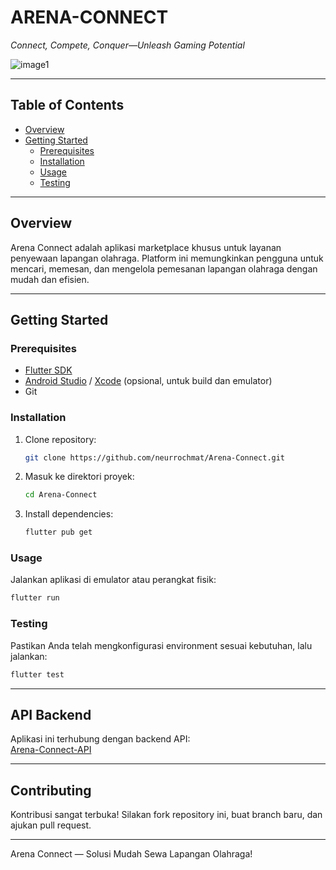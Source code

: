 # ARENA-CONNECT

*Connect, Compete, Conquer—Unleash Gaming Potential*

![image1](image1)

---

## Table of Contents

- [Overview](#overview)
- [Getting Started](#getting-started)
  - [Prerequisites](#prerequisites)
  - [Installation](#installation)
  - [Usage](#usage)
  - [Testing](#testing)

---

## Overview

Arena Connect adalah aplikasi marketplace khusus untuk layanan penyewaan lapangan olahraga. Platform ini memungkinkan pengguna untuk mencari, memesan, dan mengelola pemesanan lapangan olahraga dengan mudah dan efisien.

---

## Getting Started

### Prerequisites

- [Flutter SDK](https://flutter.dev/docs/get-started/install)
- [Android Studio](https://developer.android.com/studio) / [Xcode](https://developer.apple.com/xcode/) (opsional, untuk build dan emulator)
- Git

### Installation

1. Clone repository:
   ```bash
   git clone https://github.com/neurrochmat/Arena-Connect.git
   ```
2. Masuk ke direktori proyek:
   ```bash
   cd Arena-Connect
   ```
3. Install dependencies:
   ```bash
   flutter pub get
   ```

### Usage

Jalankan aplikasi di emulator atau perangkat fisik:
```bash
flutter run
```

### Testing

Pastikan Anda telah mengkonfigurasi environment sesuai kebutuhan, lalu jalankan:
```bash
flutter test
```

---

## API Backend

Aplikasi ini terhubung dengan backend API:  
[Arena-Connect-API](https://github.com/neurrochmat/Arena-Connect-API.git)

---

## Contributing

Kontribusi sangat terbuka! Silakan fork repository ini, buat branch baru, dan ajukan pull request.

---

Arena Connect — Solusi Mudah Sewa Lapangan Olahraga!
